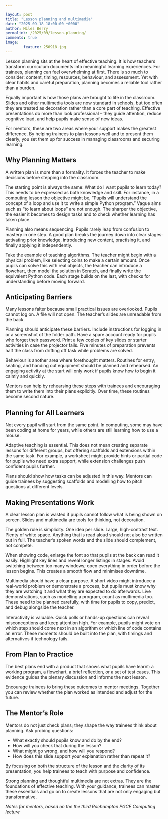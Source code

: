 ```yaml
---  

layout: post  
title: "Lesson planning and multimedia"  
date: "2025-09-18 18:00:00 +0000"
author: Miles Berry
permalink: /2025/09/lesson-planning/
comments: true
image:
        feature: 250918.jpg
---
```


Lesson planning sits at the heart of effective teaching. It is how teachers transform curriculum documents into meaningful learning experiences. For trainees, planning can feel overwhelming at first. There is so much to consider: content, timing, resources, behaviour, and assessment. Yet with clear habits and careful preparation, planning becomes a reliable tool rather than a burden.

Equally important is how those plans are brought to life in the classroom. Slides and other multimedia tools are now standard in schools, but too often they are treated as decoration rather than a core part of teaching. Effective presentations do more than look professional – they guide attention, reduce cognitive load, and help pupils make sense of new ideas.

For mentors, these are two areas where your support makes the greatest difference. By helping trainees to plan lessons well and to present them clearly, you set them up for success in managing classrooms and securing learning.

## Why Planning Matters

A written plan is more than a formality. It forces the teacher to make decisions before stepping into the classroom.

The starting point is always the same: What do I want pupils to learn today? This needs to be expressed as both knowledge and skill. For instance, in a computing lesson the objective might be, “Pupils will understand the concept of a loop and use it to write a simple Python program.” Vague aims such as “to learn about loops” are not enough. The sharper the objective, the easier it becomes to design tasks and to check whether learning has taken place.

Planning also means sequencing. Pupils rarely leap from confusion to mastery in one step. A good plan breaks the journey down into clear stages: activating prior knowledge, introducing new content, practising it, and finally applying it independently.

Take the example of teaching algorithms. The teacher might begin with a physical problem, like selecting coins to make a certain amount. Once pupils can solve this with real objects, the teacher can introduce a flowchart, then model the solution in Scratch, and finally write the equivalent Python code. Each stage builds on the last, with checks for understanding before moving forward.

## Anticipating Barriers

Many lessons falter because small practical issues are overlooked. Pupils cannot log on. A file will not open. The teacher’s slides are unreadable from the back.

Planning should anticipate these barriers. Include instructions for logging in or a screenshot of the folder path. Have a spare account ready for pupils who forget their password. Print a few copies of key slides or starter activities in case the projector fails. Five minutes of preparation prevents half the class from drifting off task while problems are solved.

Behaviour is another area where forethought matters. Routines for entry, seating, and handing out equipment should be planned and rehearsed. An engaging activity at the start will only work if pupils know how to begin it calmly and quickly.

Mentors can help by rehearsing these steps with trainees and encouraging them to write them into their plans explicitly. Over time, these routines become second nature.

## Planning for All Learners

Not every pupil will start from the same point. In computing, some may have been coding at home for years, while others are still learning how to use a mouse.

Adaptive teaching is essential. This does not mean creating separate lessons for different groups, but offering scaffolds and extensions within the same task. For example, a worksheet might provide hints or partial code for pupils who need extra support, while extension challenges push confident pupils further.

Plans should show how tasks can be adjusted in this way. Mentors can guide trainees by suggesting scaffolds and modelling how to pitch questions at different levels.

## Making Presentations Work

A clear lesson plan is wasted if pupils cannot follow what is being shown on screen. Slides and multimedia are tools for thinking, not decoration.

The golden rule is simplicity. One idea per slide. Large, high-contrast text. Plenty of white space. Anything that is read aloud should not also be written out in full. The teacher’s spoken words and the slide should complement, not compete.

When showing code, enlarge the font so that pupils at the back can read it easily. Highlight key lines and reveal longer listings in stages. Avoid switching between too many windows; open everything in order before the lesson begins. This creates a smooth flow and minimises downtime.

Multimedia should have a clear purpose. A short video might introduce a real-world problem or demonstrate a process, but pupils must know why they are watching it and what they are expected to do afterwards. Live demonstrations, such as modelling a program, count as multimedia too. These need to be planned carefully, with time for pupils to copy, predict, and debug alongside the teacher.

Interactivity is valuable. Quick polls or hands-up questions can reveal misconceptions and keep attention high. For example, pupils might vote on which step should come next in an algorithm or which line of code contains an error. These moments should be built into the plan, with timings and alternatives if technology fails.

## From Plan to Practice

The best plans end with a product that shows what pupils have learnt: a working program, a flowchart, a brief reflection, or a set of test cases. This evidence guides the plenary discussion and informs the next lesson.

Encourage trainees to bring these outcomes to mentor meetings. Together you can review whether the plan worked as intended and adjust for the future.

## The Mentor’s Role

Mentors do not just check plans; they shape the way trainees think about planning. Ask probing questions:  
* What exactly should pupils know and do by the end?  
* How will you check that during the lesson?  
* What might go wrong, and how will you respond?  
* How does this slide support your explanation rather than repeat it?  

By focusing on both the structure of the lesson and the clarity of its presentation, you help trainees to teach with purpose and confidence.

Strong planning and thoughtful multimedia are not extras. They are the foundations of effective teaching. With your guidance, trainees can master these essentials and go on to create lessons that are not only engaging but transformative.  

*Notes for mentors, based on the the third Roehampton PGCE Computing lecture*